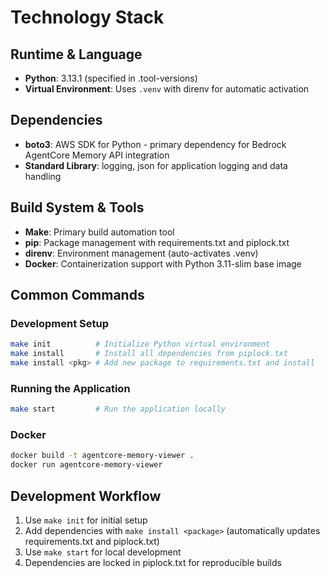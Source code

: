 # Technology Stack

## Runtime & Language

- **Python**: 3.13.1 (specified in .tool-versions)
- **Virtual Environment**: Uses `.venv` with direnv for automatic activation

## Dependencies

- **boto3**: AWS SDK for Python - primary dependency for Bedrock AgentCore Memory API integration
- **Standard Library**: logging, json for application logging and data handling

## Build System & Tools

- **Make**: Primary build automation tool
- **pip**: Package management with requirements.txt and piplock.txt
- **direnv**: Environment management (auto-activates .venv)
- **Docker**: Containerization support with Python 3.11-slim base image

## Common Commands

### Development Setup

```bash
make init          # Initialize Python virtual environment
make install       # Install all dependencies from piplock.txt
make install <pkg> # Add new package to requirements.txt and install
```

### Running the Application

```bash
make start         # Run the application locally
```

### Docker

```bash
docker build -t agentcore-memory-viewer .
docker run agentcore-memory-viewer
```

## Development Workflow

1. Use `make init` for initial setup
2. Add dependencies with `make install <package>` (automatically updates requirements.txt and piplock.txt)
3. Use `make start` for local development
4. Dependencies are locked in piplock.txt for reproducible builds

